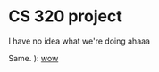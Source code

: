 # CS 320 project
I have no idea what we're doing ahaaa

Same. ):
[wow](https://www.youtube.com/watch?v=dQw4w9WgXcQ)
